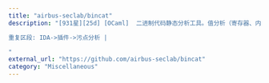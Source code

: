 ```yaml
---
title: "airbus-seclab/bincat"
description: "[931星][25d] [OCaml]  二进制代码静态分析工具。值分析（寄存器、内存）、污点分析、类型重建和传播（propagation）、前向/后向分析

重复区段: IDA->插件->污点分析 |

"
external_url: "https://github.com/airbus-seclab/bincat"
category: "Miscellaneous"
---
```


